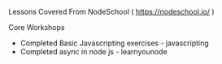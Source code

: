 
Lessons Covered From NodeSchool ( https://nodeschool.io/ )

Core Workshops


- Completed Basic Javascripting exercises - javascripting
- Completed async in node js - learnyounode
